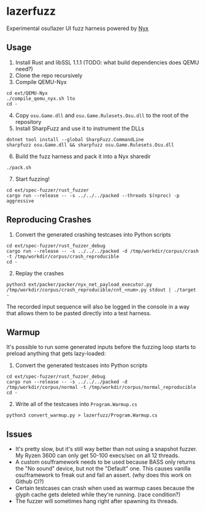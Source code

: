 # lazerfuzz
Experimental osu!lazer UI fuzz harness powered by [Nyx](https://nyx-fuzz.com/)

## Usage
1. Install Rust and libSSL 1.1.1 (TODO: what build dependencies does QEMU need?)
2. Clone the repo recursively
3. Compile QEMU-Nyx
```
cd ext/QEMU-Nyx
./compile_qemu_nyx.sh lto
cd -
```
4. Copy `osu.Game.dll` and `osu.Game.Rulesets.Osu.dll` to the root of the repository
5. Install SharpFuzz and use it to instrument the DLLs
```
dotnet tool install --global SharpFuzz.CommandLine
sharpfuzz osu.Game.dll && sharpfuzz osu.Game.Rulesets.Osu.dll
```
6. Build the fuzz harness and pack it into a Nyx sharedir
```
./pack.sh
```
7. Start fuzzing!
```
cd ext/spec-fuzzer/rust_fuzzer
cargo run --release -- -s ../../../packed --threads $(nproc) -p aggressive
```

## Reproducing Crashes
1. Convert the generated crashing testcases into Python scripts
```
cd ext/spec-fuzzer/rust_fuzzer_debug
cargo run --release -- -s ../../../packed -d /tmp/workdir/corpus/crash -t /tmp/workdir/corpus/crash_reproducible
cd -
```
2. Replay the crashes
```
python3 ext/packer/packer/nyx_net_payload_executor.py /tmp/workdir/corpus/crash_reproducible/cnt_<num>.py stdout | ./target -
```
The recorded input sequence will also be logged in the console in a way that allows them to be pasted directly into a test harness.

## Warmup
It's possible to run some generated inputs before the fuzzing loop starts to preload anything that gets lazy-loaded:

1. Convert the generated testcases into Python scripts
```
cd ext/spec-fuzzer/rust_fuzzer_debug
cargo run --release -- -s ../../../packed -d /tmp/workdir/corpus/normal -t /tmp/workdir/corpus/normal_reproducible
cd -
```
2. Write all of the testcases into `Program.Warmup.cs`
```
python3 convert_warmup.py > lazerfuzz/Program.Warmup.cs
```

## Issues
* It's pretty slow, but it's still way better than not using a snapshot fuzzer. My Ryzen 3600 can only get 50-100 execs/sec on all 12 threads.
* A custom osu!framework needs to be used because BASS only returns the "No sound" device, but not the "Default" one. This causes vanilla osu!framework to freak out and fail an assert. (why does this work on Github CI?)
* Certain testcases can crash when used as warmup cases because the glyph cache gets deleted while they're running. (race condition?)
* The fuzzer will sometimes hang right after spawning its threads.
